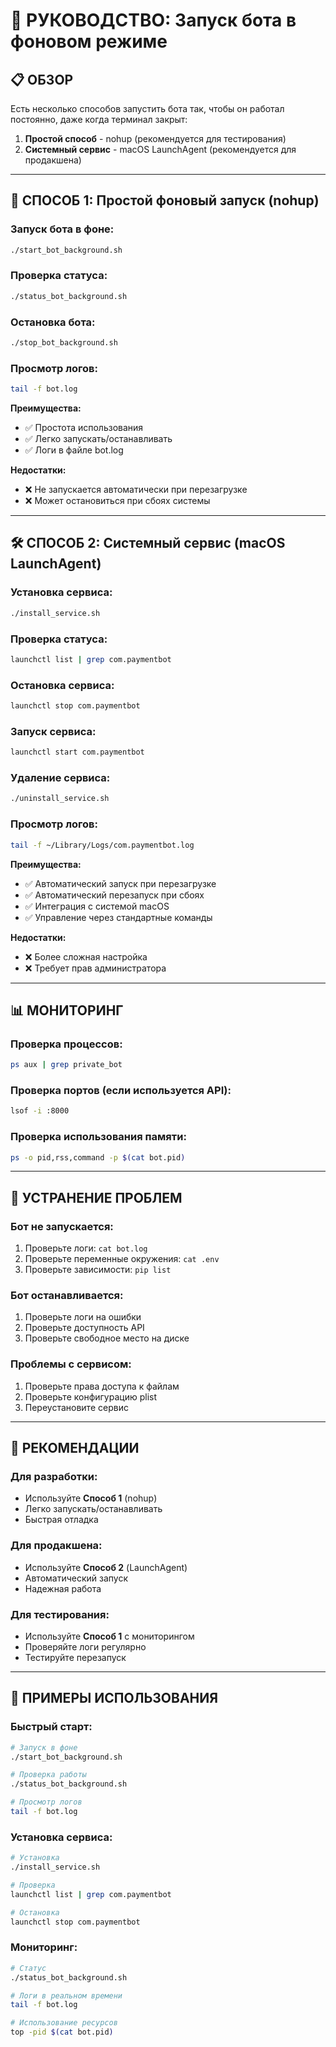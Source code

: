 # 🚀 РУКОВОДСТВО: Запуск бота в фоновом режиме

## 📋 ОБЗОР

Есть несколько способов запустить бота так, чтобы он работал постоянно, даже когда терминал закрыт:

1. **Простой способ** - nohup (рекомендуется для тестирования)
2. **Системный сервис** - macOS LaunchAgent (рекомендуется для продакшена)

---

## 🔧 СПОСОБ 1: Простой фоновый запуск (nohup)

### Запуск бота в фоне:
```bash
./start_bot_background.sh
```

### Проверка статуса:
```bash
./status_bot_background.sh
```

### Остановка бота:
```bash
./stop_bot_background.sh
```

### Просмотр логов:
```bash
tail -f bot.log
```

**Преимущества:**
- ✅ Простота использования
- ✅ Легко запускать/останавливать
- ✅ Логи в файле bot.log

**Недостатки:**
- ❌ Не запускается автоматически при перезагрузке
- ❌ Может остановиться при сбоях системы

---

## 🛠️ СПОСОБ 2: Системный сервис (macOS LaunchAgent)

### Установка сервиса:
```bash
./install_service.sh
```

### Проверка статуса:
```bash
launchctl list | grep com.paymentbot
```

### Остановка сервиса:
```bash
launchctl stop com.paymentbot
```

### Запуск сервиса:
```bash
launchctl start com.paymentbot
```

### Удаление сервиса:
```bash
./uninstall_service.sh
```

### Просмотр логов:
```bash
tail -f ~/Library/Logs/com.paymentbot.log
```

**Преимущества:**
- ✅ Автоматический запуск при перезагрузке
- ✅ Автоматический перезапуск при сбоях
- ✅ Интеграция с системой macOS
- ✅ Управление через стандартные команды

**Недостатки:**
- ❌ Более сложная настройка
- ❌ Требует прав администратора

---

## 📊 МОНИТОРИНГ

### Проверка процессов:
```bash
ps aux | grep private_bot
```

### Проверка портов (если используется API):
```bash
lsof -i :8000
```

### Проверка использования памяти:
```bash
ps -o pid,rss,command -p $(cat bot.pid)
```

---

## 🔧 УСТРАНЕНИЕ ПРОБЛЕМ

### Бот не запускается:
1. Проверьте логи: `cat bot.log`
2. Проверьте переменные окружения: `cat .env`
3. Проверьте зависимости: `pip list`

### Бот останавливается:
1. Проверьте логи на ошибки
2. Проверьте доступность API
3. Проверьте свободное место на диске

### Проблемы с сервисом:
1. Проверьте права доступа к файлам
2. Проверьте конфигурацию plist
3. Переустановите сервис

---

## 🚀 РЕКОМЕНДАЦИИ

### Для разработки:
- Используйте **Способ 1** (nohup)
- Легко запускать/останавливать
- Быстрая отладка

### Для продакшена:
- Используйте **Способ 2** (LaunchAgent)
- Автоматический запуск
- Надежная работа

### Для тестирования:
- Используйте **Способ 1** с мониторингом
- Проверяйте логи регулярно
- Тестируйте перезапуск

---

## 📝 ПРИМЕРЫ ИСПОЛЬЗОВАНИЯ

### Быстрый старт:
```bash
# Запуск в фоне
./start_bot_background.sh

# Проверка работы
./status_bot_background.sh

# Просмотр логов
tail -f bot.log
```

### Установка сервиса:
```bash
# Установка
./install_service.sh

# Проверка
launchctl list | grep com.paymentbot

# Остановка
launchctl stop com.paymentbot
```

### Мониторинг:
```bash
# Статус
./status_bot_background.sh

# Логи в реальном времени
tail -f bot.log

# Использование ресурсов
top -pid $(cat bot.pid)
```



